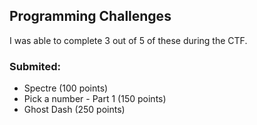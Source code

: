## Programming Challenges

I was able to complete 3 out of 5 of these during the CTF.

### Submited:

- Spectre (100 points)
- Pick a number - Part 1 (150 points)
- Ghost Dash (250 points)
